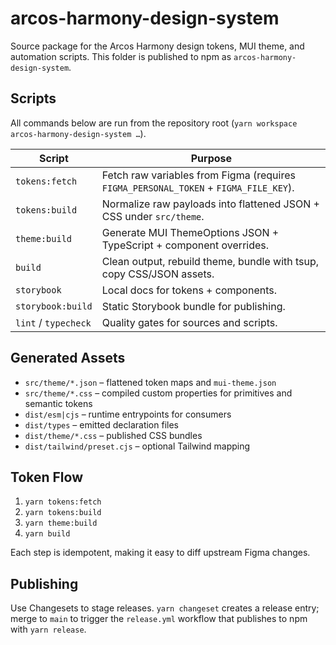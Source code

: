 # arcos-harmony-design-system

Source package for the Arcos Harmony design tokens, MUI theme, and automation scripts. This folder
is published to npm as `arcos-harmony-design-system`.

## Scripts

All commands below are run from the repository root (`yarn workspace arcos-harmony-design-system …`).

| Script | Purpose |
| --- | --- |
| `tokens:fetch` | Fetch raw variables from Figma (requires `FIGMA_PERSONAL_TOKEN` + `FIGMA_FILE_KEY`). |
| `tokens:build` | Normalize raw payloads into flattened JSON + CSS under `src/theme`. |
| `theme:build`  | Generate MUI ThemeOptions JSON + TypeScript + component overrides. |
| `build`        | Clean output, rebuild theme, bundle with tsup, copy CSS/JSON assets. |
| `storybook`    | Local docs for tokens + components. |
| `storybook:build` | Static Storybook bundle for publishing. |
| `lint` / `typecheck` | Quality gates for sources and scripts. |

## Generated Assets

- `src/theme/*.json` – flattened token maps and `mui-theme.json`
- `src/theme/*.css` – compiled custom properties for primitives and semantic tokens
- `dist/esm|cjs` – runtime entrypoints for consumers
- `dist/types` – emitted declaration files
- `dist/theme/*.css` – published CSS bundles
- `dist/tailwind/preset.cjs` – optional Tailwind mapping

## Token Flow

1. `yarn tokens:fetch`
2. `yarn tokens:build`
3. `yarn theme:build`
4. `yarn build`

Each step is idempotent, making it easy to diff upstream Figma changes.

## Publishing

Use Changesets to stage releases. `yarn changeset` creates a release entry; merge to `main` to
trigger the `release.yml` workflow that publishes to npm with `yarn release`.

